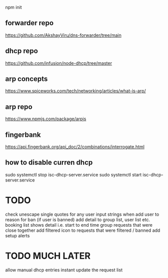 npm init

## forwarder repo
https://github.com/AkshayViru/dns-forwarder/tree/main

## dhcp repo
https://github.com/infusion/node-dhcp/tree/master

## arp concepts 
https://www.spiceworks.com/tech/networking/articles/what-is-arp/

## arp repo
https://www.npmjs.com/package/arpjs

## fingerbank 
https://api.fingerbank.org/api_doc/2/combinations/interrogate.html

## how to disable curren dhcp
sudo systemctl stop isc-dhcp-server.service
sudo systemctl start isc-dhcp-server.service


# TODO 
check unescape single quotes for any user input strings
when add user to reason for ban (if user is banned)
add detail to group list, user list etc.
booking list shows detail i.e. start to end time
group requests that were close together
add filtered icon to requests that were filtered / banned
add setup alerts 


# TODO MUCH LATER
allow manual dhcp entries
instant update the request list
